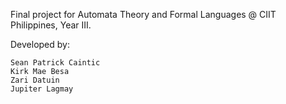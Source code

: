 Final project for Automata Theory and Formal Languages @ CIIT Philippines, Year III.

Developed by:

	Sean Patrick Caintic
	Kirk Mae Besa
	Zari Datuin
	Jupiter Lagmay
